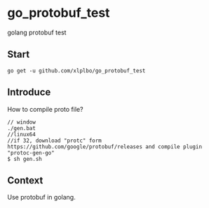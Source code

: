 # go_protobuf_test
golang protobuf test

## Start
```
go get -u github.com/xlplbo/go_protobuf_test
```

## Introduce
How to compile proto file?
```
// window
./gen.bat
//linux64 
//if 32, download "protc" form https://github.com/google/protobuf/releases and compile plugin "protoc-gen-go"
$ sh gen.sh
```

## Context
Use protobuf in golang.
